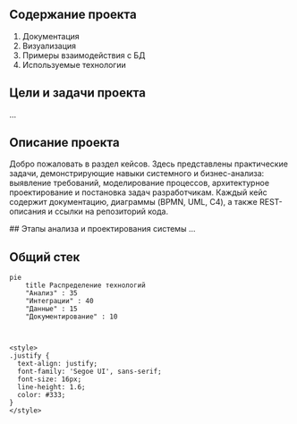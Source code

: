 ## Содержание проекта

1. Документация
2. Визуализация
3. Примеры взаимодействия с БД
4. Используемые технологии

## Цели и задачи проекта
...
## Описание проекта
<p class="justify">
Добро пожаловать в раздел кейсов. Здесь представлены практические задачи, демонстрирующие навыки системного и бизнес-анализа: выявление требований, моделирование процессов, архитектурное проектирование и постановка задач разработчикам. Каждый кейс содержит документацию, диаграммы (BPMN, UML, C4), а также REST-описания и ссылки на репозиторий кода.
</p>
## Этапы анализа и проектирования системы
...


## Общий стек
```mermaid
pie
    title Распределение технологий
    "Анализ" : 35
    "Интеграции" : 40
    "Данные" : 15
    "Документирование" : 10



<style>
.justify {
  text-align: justify;
  font-family: 'Segoe UI', sans-serif;
  font-size: 16px;
  line-height: 1.6;
  color: #333;
}
</style>